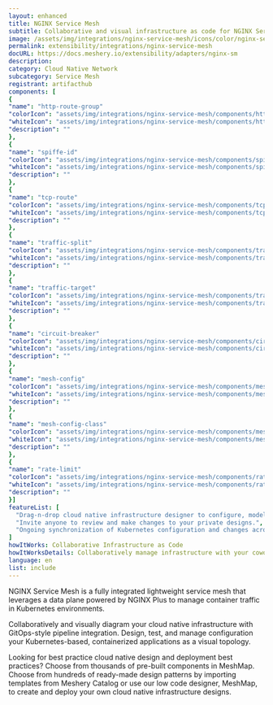 ```yaml
---
layout: enhanced
title: NGINX Service Mesh
subtitle: Collaborative and visual infrastructure as code for NGINX Service Mesh
image: /assets/img/integrations/nginx-service-mesh/icons/color/nginx-service-mesh-color.svg
permalink: extensibility/integrations/nginx-service-mesh
docURL: https://docs.meshery.io/extensibility/adapters/nginx-sm
description: 
category: Cloud Native Network
subcategory: Service Mesh
registrant: artifacthub
components: [
{
"name": "http-route-group"
"colorIcon": "assets/img/integrations/nginx-service-mesh/components/http-route-group/icons/color/http-route-group-color.svg"
"whiteIcon": "assets/img/integrations/nginx-service-mesh/components/http-route-group/icons/white/http-route-group-white.svg"
"description": ""
},
{
"name": "spiffe-id"
"colorIcon": "assets/img/integrations/nginx-service-mesh/components/spiffe-id/icons/color/spiffe-id-color.svg"
"whiteIcon": "assets/img/integrations/nginx-service-mesh/components/spiffe-id/icons/white/spiffe-id-white.svg"
"description": ""
},
{
"name": "tcp-route"
"colorIcon": "assets/img/integrations/nginx-service-mesh/components/tcp-route/icons/color/tcp-route-color.svg"
"whiteIcon": "assets/img/integrations/nginx-service-mesh/components/tcp-route/icons/white/tcp-route-white.svg"
"description": ""
},
{
"name": "traffic-split"
"colorIcon": "assets/img/integrations/nginx-service-mesh/components/traffic-split/icons/color/traffic-split-color.svg"
"whiteIcon": "assets/img/integrations/nginx-service-mesh/components/traffic-split/icons/white/traffic-split-white.svg"
"description": ""
},
{
"name": "traffic-target"
"colorIcon": "assets/img/integrations/nginx-service-mesh/components/traffic-target/icons/color/traffic-target-color.svg"
"whiteIcon": "assets/img/integrations/nginx-service-mesh/components/traffic-target/icons/white/traffic-target-white.svg"
"description": ""
},
{
"name": "circuit-breaker"
"colorIcon": "assets/img/integrations/nginx-service-mesh/components/circuit-breaker/icons/color/circuit-breaker-color.svg"
"whiteIcon": "assets/img/integrations/nginx-service-mesh/components/circuit-breaker/icons/white/circuit-breaker-white.svg"
"description": ""
},
{
"name": "mesh-config"
"colorIcon": "assets/img/integrations/nginx-service-mesh/components/mesh-config/icons/color/mesh-config-color.svg"
"whiteIcon": "assets/img/integrations/nginx-service-mesh/components/mesh-config/icons/white/mesh-config-white.svg"
"description": ""
},
{
"name": "mesh-config-class"
"colorIcon": "assets/img/integrations/nginx-service-mesh/components/mesh-config-class/icons/color/mesh-config-class-color.svg"
"whiteIcon": "assets/img/integrations/nginx-service-mesh/components/mesh-config-class/icons/white/mesh-config-class-white.svg"
"description": ""
},
{
"name": "rate-limit"
"colorIcon": "assets/img/integrations/nginx-service-mesh/components/rate-limit/icons/color/rate-limit-color.svg"
"whiteIcon": "assets/img/integrations/nginx-service-mesh/components/rate-limit/icons/white/rate-limit-white.svg"
"description": ""
}]
featureList: [
  "Drag-n-drop cloud native infrastructure designer to configure, model, and deploy your workloads.",
  "Invite anyone to review and make changes to your private designs.",
  "Ongoing synchronization of Kubernetes configuration and changes across any number of clusters."
]
howItWorks: Collaborative Infrastructure as Code
howItWorksDetails: Collaboratively manage infrastructure with your coworkers synchronously sharing the same designs.
language: en
list: include
---
```

<p>
NGINX Service Mesh is a fully integrated lightweight service mesh that leverages a data plane powered by NGINX Plus to manage container traffic in Kubernetes environments.
</p>
<p>
    Collaboratively and visually diagram your cloud native infrastructure with GitOps-style pipeline integration. Design, test, and manage configuration your Kubernetes-based, containerized applications as a visual topology.
</p>
<p>
    Looking for best practice cloud native design and deployment best practices? Choose from thousands of pre-built components in MeshMap. Choose from hundreds of ready-made design patterns by importing templates from Meshery Catalog or use our low code designer, MeshMap, to create and deploy your own cloud native infrastructure designs.
</p>
